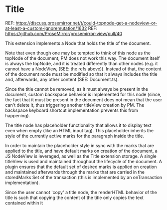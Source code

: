 # Title

REF: https://discuss.prosemirror.net/t/could-topnode-get-a-nodeview-or-at-least-a-custom-ignoremutation/1632
REF: https://github.com/ProseMirror/prosemirror-view/pull/40

This extension implements a Node that holds the title of the document.

Note that even though one may be tempted to think of this node as the topNode
of the document, PM does not work this way. The document itself is always the
topNode, and it is treated differently than other nodes (e.g. it cannot have a
NodeView, (SEE: the refs above)). Instead of that, the content of the document
node must be modified so that it always includes the title and, afterwards, any
other content (SEE: Document.ts).

Since the title cannot be removed, as it must always be present in the document,
custom backspace behavior is implemented for this node (since, the fact that it
must be present in the document does not mean that the user can't delete it, thus
triggering another titleView creation by PM. The backspace keyboard shortcut
implementation prevents this from happening).

The title node has placeholder functionality that allows it to display text
even when empty (like an HTML input tag). This placeholder inherits the style of
the currently active marks for the paragraph inside the title.

In order to maintain the placeholder style in sync with the marks that are applied
to the title, and have default marks on creation of the document, a JS NodeView is
leveraged, as well as the Title extension storage. A single titleView is used and
maintained throughout the lifecycle of the document. A plugin ensures that the
default set of desired marks is applied on creation and maintained afterwards
through the marks that are carried in the storedMarks Set of the transaction (this
is implemented by an onTransaction implementation).

Since the user cannot 'copy' a title node, the renderHTML behavior of the title is
such that copying the content of the title only copies the text contained within it